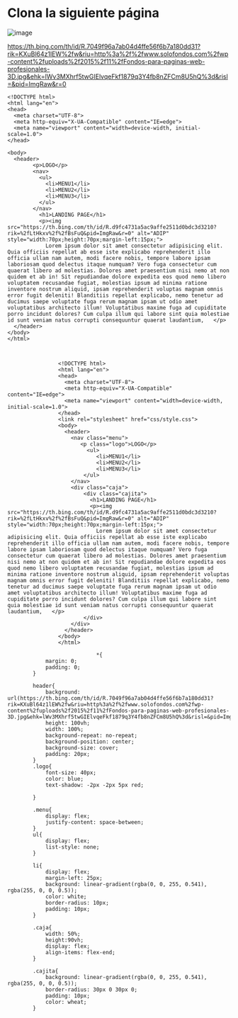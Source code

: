 # Clona la siguiente página

![image](https://user-images.githubusercontent.com/91554777/165874800-e4757824-1207-4357-9426-c956fe3abc55.png)

https://th.bing.com/th/id/R.7049f96a7ab04d4ffe56f6b7a180dd31?rik=KXuBl64z1lEW%2fw&riu=http%3a%2f%2fwww.solofondos.com%2fwp-content%2fuploads%2f2015%2f11%2fFondos-para-paginas-web-profesionales-3D.jpg&ehk=lWv3MXhrf5twGIElvqeFkf1879q3Y4fb8nZFCm8U5hQ%3d&risl=&pid=ImgRaw&r=0


    <!DOCTYPE html>
    <html lang="en">
    <head>
      <meta charset="UTF-8">
      <meta http-equiv="X-UA-Compatible" content="IE=edge">
      <meta name="viewport" content="width=device-width, initial-scale=1.0">
    </head>
    
    <body>
      <header>
            <p>LOGO</p>
            <nav>
              <ul>
                <li>MENU1</li>
                <li>MENU2</li>
                <li>MENU3</li>
              </ul>
            </nav>
              <h1>LANDING PAGE</h1>
              <p><img src="https://th.bing.com/th/id/R.d9fc4731a5ac9affe2511d0bdc3d3210?rik=%2fLtHkxv%2f%2fBsFuQ&pid=ImgRaw&r=0" alt="ADIP" style="width:70px;height:70px;margin-left:15px;">
                Lorem ipsum dolor sit amet consectetur adipisicing elit. Quia officiis repellat ab esse iste explicabo reprehenderit illo officia ullam nam autem, modi facere nobis, tempore labore ipsam laboriosam quod delectus itaque numquam? Vero fuga consectetur cum quaerat libero ad molestias. Dolores amet praesentium nisi nemo at non quidem et ab in! Sit repudiandae dolore expedita eos quod nemo libero voluptatem recusandae fugiat, molestias ipsum ad minima ratione inventore nostrum aliquid, ipsam reprehenderit voluptas magnam omnis error fugit deleniti! Blanditiis repellat explicabo, nemo tenetur ad ducimus saepe voluptate fuga rerum magnam ipsam ut odio amet voluptatibus architecto illum! Voluptatibus maxime fuga ad cupiditate porro incidunt dolores? Cum culpa illum qui labore sint quia molestiae id sunt veniam natus corrupti consequuntur quaerat laudantium,   </p>
      </header>
    </body>
    </html>



                    <!DOCTYPE html>
                    <html lang="en">
                    <head>
                      <meta charset="UTF-8">
                      <meta http-equiv="X-UA-Compatible" content="IE=edge">
                      <meta name="viewport" content="width=device-width, initial-scale=1.0">
                    </head>
                    <link rel="stylesheet" href="css/style.css">
                    <body>
                      <header>
                        <nav class="menu">  
                           <p class="logo">LOGO</p>
                             <ul>
                                <li>MENU1</li>
                                <li>MENU2</li>
                                <li>MENU3</li>
                            </ul>
                        </nav>
                        <div class="caja">
                            <div class="cajita">
                              <h1>LANDING PAGE</h1>
                              <p><img src="https://th.bing.com/th/id/R.d9fc4731a5ac9affe2511d0bdc3d3210?rik=%2fLtHkxv%2f%2fBsFuQ&pid=ImgRaw&r=0" alt="ADIP" style="width:70px;height:70px;margin-left:15px;">
                                Lorem ipsum dolor sit amet consectetur adipisicing elit. Quia officiis repellat ab esse iste explicabo reprehenderit illo officia ullam nam autem, modi facere nobis, tempore labore ipsam laboriosam quod delectus itaque numquam? Vero fuga consectetur cum quaerat libero ad molestias. Dolores amet praesentium nisi nemo at non quidem et ab in! Sit repudiandae dolore expedita eos quod nemo libero voluptatem recusandae fugiat, molestias ipsum ad minima ratione inventore nostrum aliquid, ipsam reprehenderit voluptas magnam omnis error fugit deleniti! Blanditiis repellat explicabo, nemo tenetur ad ducimus saepe voluptate fuga rerum magnam ipsam ut odio amet voluptatibus architecto illum! Voluptatibus maxime fuga ad cupiditate porro incidunt dolores? Cum culpa illum qui labore sint quia molestiae id sunt veniam natus corrupti consequuntur quaerat laudantium,   </p>
                            </div>   
                        </div>
                      </header>
                    </body>
                    </html>
                    
                                *{
                margin: 0;
                padding: 0;
            }

            header{
                background: url(https://th.bing.com/th/id/R.7049f96a7ab04d4ffe56f6b7a180dd31?rik=KXuBl64z1lEW%2fw&riu=http%3a%2f%2fwww.solofondos.com%2fwp-content%2fuploads%2f2015%2f11%2fFondos-para-paginas-web-profesionales-3D.jpg&ehk=lWv3MXhrf5twGIElvqeFkf1879q3Y4fb8nZFCm8U5hQ%3d&risl=&pid=ImgRaw&r=0);
                height: 100vh;
                width: 100%;
                background-repeat: no-repeat;
                background-position: center;
                background-size: cover;
                padding: 20px;
            }
            .logo{
                font-size: 40px;
                color: blue;
                text-shadow: -2px -2px 5px red;

            }

            .menu{
                display: flex;
                justify-content: space-between;
            }
            ul{
                display: flex;
                list-style: none;
            }

            li{
                display: flex;
                margin-left: 25px;
                background: linear-gradient(rgba(0, 0, 255, 0.541), rgba(255, 0, 0, 0.5));  
                color: white;
                border-radius: 10px;  
                padding: 10px;
            }

            .caja{
                width: 50%;
                height:90vh;
                display: flex;
                align-items: flex-end;
            }

            .cajita{
                background: linear-gradient(rgba(0, 0, 255, 0.541), rgba(255, 0, 0, 0.5)); 
                border-radius: 30px 0 30px 0;  
                padding: 10px;
                color: wheat;
            }
